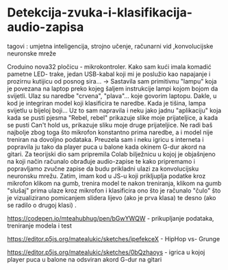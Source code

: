 # Detekcija-zvuka-i-klasifikacija-audio-zapisa

tagovi : umjetna inteligencija, strojno učenje, računarni vid ,konvolucijske neuronske mreže

Croduino nova32 pločicu - mikrokontroler. Kako sam kući imala komadić pametne LED- trake,
jedan USB-kabal koji mi je poslužio kao napajanje i prozirnu kutijicu od posnog sira... 
-> Sastavila sam primitivnu "lampu" koja je povezana na laptop preko kojeg šaljem instrukcije lampi kojom bojom da svijetli. Ulaz su naredbe "crvena", "plava"... 
koje govorim laptopu. Dakle, u kod je integriran model koji klasificira te naredbe.
Kada je tišina, lampa svijetlu u bijeloj boji...
Uz to sam napravila i neku jako jadnu "aplikaciju" koja kada se pusti pjesma "Rebel, rebel" prikazuje slike moje prijateljice, 
a kada se pusti Can't hold us, prikazuje sliku moje druge prijateljice. Ne radi baš najbolje zbog toga što mikrofon konstantno prima naredbe,
a i model nije treniran na dovoljno podataka. 
Preuzela sam i neku igricu s interneta i popravila ju tako da player puca u balone kada okinem G-dur akord na gitari. 
Za teorijski dio sam pripremila Colab bilježnicu u kojoj je objašnjeno na koji način računalo obrađuje
audio-zapise te kako pripremamo i popravljamo zvučne zapise da budu prikladni ulazi za konvolucijsku neuronsku mrežu. 
Zatim, imam kod u JS-u koji prikljuplja podatke kroz mikrofon klikom na gumb, trenira model te nakon treniranja,
klikom na gumb "slušaj" prima ulaze kroz mikrofon i klasificira ono što je računalo "čulo" što je vizualizirano 
pomicanjem slidera lijevo (ako je prva klasa) te desno (ako se radilo o drugoj klasi) .


https://codepen.io/mteahubhug/pen/bGwYWQW - prikupljanje podataka, treniranje modela i test

https://editor.p5js.org/matealukic/sketches/ipefekceX - HipHop vs- Grunge 

https://editor.p5js.org/matealukic/sketches/0bQzhaoys - igrica u kojoj player puca u balone na odsviran akord G-dur na gitari
